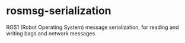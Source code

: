 # rosmsg-serialization
ROS1 (Robot Operating System) message serialization, for reading and writing bags and network messages
